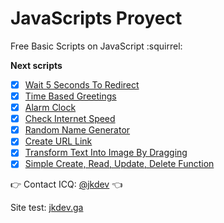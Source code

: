 # JavaScripts Proyect
Free Basic Scripts on JavaScript :squirrel:

**Next scripts**

- [x] [Wait 5 Seconds To Redirect](https://github.com/SkarYxD/JavaScripts-Test/tree/master/wait-5-seconds-to-redirect)
- [x] [Time Based Greetings](https://github.com/SkarYxD/JavaScripts-Test/tree/master/time-based-greetings)
- [x] [Alarm Clock](https://github.com/SkarYxD/JavaScripts-Test/tree/master/alarm-clock)
- [x] [Check Internet Speed](https://github.com/SkarYxD/JavaScripts-Test/tree/master/check-internet-speed)
- [x] [Random Name Generator](https://github.com/SkarYxD/JavaScripts-Test/tree/master/random-name-generator)
- [x] [Create URL Link](https://github.com/SkarYxD/JavaScripts-Test/tree/master/create-url-link)
- [x] [Transform Text Into Image By Dragging](https://github.com/SkarYxD/JavaScripts-Test/tree/master/transform-text-into-image-by-dragging)
- [x] [Simple Create, Read, Update, Delete Function](https://github.com/SkarYxD/JavaScripts-Test/tree/master/simple-create-read-update-delete-function)

:point_right: Contact ICQ: [@jkdev](https://icq.im/jkdev)  :point_left:
 
 Site test: [jkdev.ga](http://jkdev.ga/)
